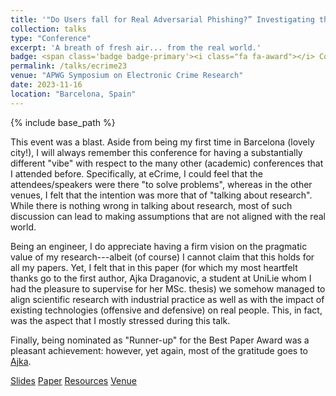 ```yaml
---
title: '"Do Users fall for Real Adversarial Phishing?” Investigating the Human Response to Evasive Webpages'
collection: talks
type: "Conference"
excerpt: 'A breath of fresh air... from the real world.'
badge: <span class='badge badge-primary'><i class="fa fa-award"></i> Conference</span>
permalink: /talks/ecrime23
venue: "APWG Symposium on Electronic Crime Research"
date: 2023-11-16
location: "Barcelona, Spain"
---
```

{% include base_path %}

This event was a blast. Aside from being my first time in Barcelona (lovely city!), I will always remember this conference for having a substantially different "vibe" with respect to the many other (academic) conferences that I attended before. Specifically, at eCrime, I could feel that the attendees/speakers were there "to solve problems", whereas in the other venues, I felt that the intention was more that of "talking about research". While there is nothing wrong in talking about research, most of such discussion can lead to making assumptions that are not aligned with the real world. 

Being an engineer, I do appreciate having a firm vision on the pragmatic value of my research---albeit (of course) I cannot claim that this holds for all my papers. Yet, I felt that in this paper (for which my most heartfelt thanks go to the first author, Ajka Draganovic, a student at UniLie whom I had the pleasure to supervise for her MSc. thesis) we somehow managed to align scientific research with industrial practice as well as with the impact of existing technologies (offensive and defensive) on real people. This, in fact, was the aspect that I mostly stressed during this talk.

Finally, being nominated as "Runner-up" for the Best Paper Award was a pleasant achievement: however, yet again, most of the gratitude goes to [Ajka](https://www.linkedin.com/in/ajka-draganovic).

<a class="btn btn-outline-primary my-1 mr-1 btn-sm" href="{{ base_path }}/files/talks/ecrime23.pdf" target="_blank" rel="noopener">Slides</a> 
<a class="btn btn-outline-primary my-1 mr-1 btn-sm" href="{{ base_path }}/publications/ecrime23" target="_blank" rel="noopener">Paper</a> 
<a class="btn btn-outline-primary my-1 mr-1 btn-sm" href="https://github.com/hihey54/ecrime23_realAdvPhish" target="_blank" rel="noopener">Resources</a>
<a class="btn btn-outline-primary my-1 mr-1 btn-sm" href="https://apwg.org/event/ecrime2023/" target="_blank" rel="noopener">Venue</a>